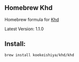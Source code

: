 ## Homebrew Khd

Homebrew formula for [Khd](https://github.com/koekeishiya/khd)

Latest Version: 1.1.0

## Install:
```
brew install koekeishiya/khd/khd
```
